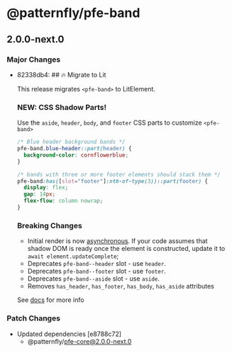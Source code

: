 # @patternfly/pfe-band

## 2.0.0-next.0
### Major Changes

- 82338db4: ## 🔥 Migrate to Lit
  
  This release migrates `<pfe-band>` to LitElement.
  
  ### NEW: CSS Shadow Parts!
  
  Use the `aside`, `header`, `body`, and `footer` CSS parts to customize `<pfe-band>`
  
  ```css
  /* Blue header background bands */
  pfe-band.blue-header::part(header) {
    background-color: cornflowerblue;
  }
  
  /* bands with three or more footer elements should stack them */
  pfe-band:has([slot="footer"]:nth-of-type(3))::part(footer) {
    display: flex;
    gap: 14px;
    flex-flow: column nowrap;
  }
  ```
  
  ### Breaking Changes
  - Initial render is now [asynchronous](https://lit.dev/docs/components/lifecycle/#reactive-update-cycle).
    If your code assumes that shadow DOM is ready once the element is constructed, update it to `await element.updateComplete`;
  - Deprecates `pfe-band--header` slot - use `header`.
  - Deprecates `pfe-band--footer` slot - use `footer`.
  - Deprecates `pfe-band--aside` slot - use `aside`.
  - Removes `has_header`, `has_footer`, `has_body`, `has_aside` attributes
  
  
  See [docs](https://patternflyelements.org/components/band/) for more info

### Patch Changes

- Updated dependencies [e8788c72]
  - @patternfly/pfe-core@2.0.0-next.0
